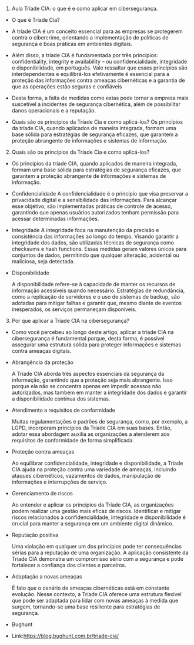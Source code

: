 1. Aula Tríade CIA: o que é e como aplicar em cibersegurança.

- O que é Tríade Cia?

- A tríade CIA é um conceito essencial para as empresas se protegerem contra o cibercrime, orientando a implementação de políticas de segurança e boas práticas em ambientes digitais. </p>

- Além disso, a tríade CIA é fundamentada por três princípios: confidentiality, integrity e availability – ou confidencialidade, integridade e disponibilidade, em português. Vale ressaltar que esses princípios são interdependentes e equilibrá-los efetivamente é essencial para a proteção das informações contra ameaças cibernéticas e a garantia de que as operações estão seguras e confiáveis  </p>

- Desta forma, a falta de medidas como estas pode tornar a empresa mais  suscetível a incidentes de segurança cibernética, além de possibilitar danos operacionais e a reputação. </p>

- Quais são os princípios da Tríade Cia e como aplicá-los?
Os princípios da tríade CIA, quando aplicados de maneira integrada, formam uma base sólida para estratégias de segurança eficazes, que garantem a proteção abrangente de informações e sistemas de informação.  </p>

2. Quais são os princípios da Tríade Cia e como aplicá-los? </p>

- Os princípios da tríade CIA, quando aplicados de maneira integrada, formam uma base sólida para estratégias de segurança eficazes, que garantem a proteção abrangente de informações e sistemas de informação. </p>


- Confidencialidade
A confidencialidade é o princípio que visa preservar a privacidade digital e a sensibilidade das informações. Para alcançar esse objetivo, são implementadas práticas de controle de acesso, garantindo que apenas usuários autorizados tenham permissão para acessar determinadas informações. </p>

- Integridade
A integridade foca na manutenção da precisão e consistência das informações ao longo do tempo. Visando garantir a integridade dos dados, são utilizadas técnicas de segurança como checksums e hash functions. Essas medidas geram valores únicos para conjuntos de dados, permitindo que qualquer alteração, acidental ou maliciosa, seja detectada.

- Disponibilidade </p>
A disponibilidade refere-se à capacidade de manter os recursos de informação acessíveis quando necessário. Estratégias de redundância, como a replicação de servidores e o uso de sistemas de backup, são adotadas para mitigar falhas e garantir que, mesmo diante de eventos inesperados, os serviços permaneçam disponíveis. </p>

3. Por que aplicar a Tríade CIA na cibersegurança? </p>

- Como você percebeu ao longo deste artigo, aplicar a tríade CIA na cibersegurança é fundamental porque, desta forma, é possível assegurar uma estrutura sólida para proteger informações e sistemas contra ameaças digitais.  </p>


- Abrangência da proteção </p>
A Tríade CIA aborda três aspectos essenciais da segurança da informação, garantindo que a proteção seja mais abrangente. Isso porque ela não se concentra apenas em impedir acessos não autorizados, mas também em manter a integridade dos dados e garantir a disponibilidade contínua dos sistemas. </p>

- Atendimento a requisitos de conformidade </p>
Muitas regulamentações e padrões de segurança, como, por exemplo, a LGPD, incorporam princípios da Tríade CIA em suas bases. Então, adotar essa abordagem auxilia as organizações a atenderem aos requisitos de conformidade de forma simplificada.</p>

- Proteção contra ameaças </p>
Ao equilibrar confidencialidade, integridade e disponibilidade, a Tríade CIA ajuda na proteção contra uma variedade de ameaças, incluindo ataques cibernéticos, vazamentos de dados, manipulação de informações e interrupções de serviço.

- Gerenciamento de riscos</p>
Ao entender e aplicar os princípios da Tríade CIA, as organizações podem realizar uma gestão mais eficaz de riscos. Identificar e mitigar riscos relacionados à confidencialidade, integridade e disponibilidade é crucial para manter a segurança em um ambiente digital dinâmico. </p>

- Reputação positiva </p>
Uma violação em qualquer um dos princípios pode ter consequências sérias para a reputação de uma organização. A aplicação consistente da Tríade CIA demonstra um compromisso sério com a segurança e pode fortalecer a confiança dos clientes e parceiros. </p>

- Adaptação a novas ameaças</p>
É fato que o cenário de ameaças cibernéticas está em constante evolução. Nesse contexto, a Tríade CIA oferece uma estrutura flexível que pode ser adaptada para lidar com novas ameaças à medida que surgem, tornando-se uma base resiliente para estratégias de segurança.</p>

- Bughunt</p>
- Link:https://blog.bughunt.com.br/triade-cia/